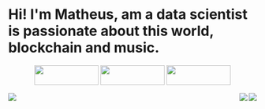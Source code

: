 

# Hi! I'm Matheus, am a data scientist is passionate about this world, blockchain and music.

<p  align="center" width=auto  height=auto>
 <img align="auto" src="https://img.shields.io/badge/Gmail-28282b?style=for-the-badge&logo=gmail&logoColor=none" href="mailto:matheussilbrand@gmail.com" width=130  height=40>
 <img align="auto"  src="https://img.shields.io/badge/LinkedIn-28282b?style=for-the-badge&logo=linkedin&logoColor=none" href="https://www.linkedin.com/in/matheussbrandao" width=130  height=40>
 <img align="auto"  src="https://img.shields.io/badge/github-28282b?style=for-the-badge&logo=github&logoColor=none" href="https://github.com/matheussbrand" width=130  height=40>
</p>

<p align="center">
   <img align ="left" src="https://spotify-recently-played-readme.vercel.app/api?user=12178109534&unique=1" width=sizable  height=sizable>
   <img align="right" src="https://github-readme-stats.vercel.app/api/top-langs/?username=matheussbrand&layout=compact&theme=dark" href="https://github.com/anuraghazra/github-readme-stats"  width=sizable  height=sizable>
   <img align="right" src="https://github-readme-stats.vercel.app/api?username=matheussbrand&show_icons=true&theme=dark"  width=sizable  height=sizable>
</p>
